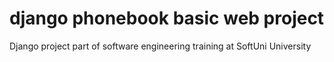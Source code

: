 # django phonebook basic web project
Django project part of software engineering training at SoftUni University
